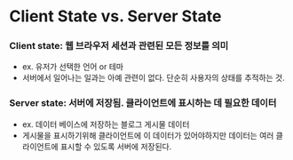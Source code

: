 # Client State vs. Server State

### Client state: 웹 브라우저 세션과 관련된 모든 정보를 의미

- ex. 유저가 선택한 언어 or 테마
- 서버에서 일어나는 일과는 아예 관련이 없다. 단순히 사용자의 상태를 추적하는 것.

### Server state: 서버에 저장됨. 클라이언트에 표시하는 데 필요한 데이터

- ex. 데이터 베이스에 저장하는 블로그 게시물 데이터
- 게시물을 표시하기위해 클라이언트에 이 데이터가 있어야하지만 데이터는 여러 클라이언트에 표시할 수 있도록 서버에 저장된다.

